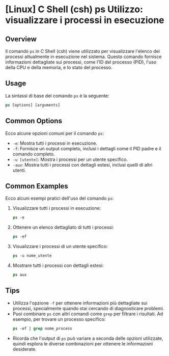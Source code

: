 # [Linux] C Shell (csh) ps Utilizzo: visualizzare i processi in esecuzione

## Overview
Il comando `ps` in C Shell (csh) viene utilizzato per visualizzare l'elenco dei processi attualmente in esecuzione nel sistema. Questo comando fornisce informazioni dettagliate sui processi, come l'ID del processo (PID), l'uso della CPU e della memoria, e lo stato del processo.

## Usage
La sintassi di base del comando `ps` è la seguente:

```csh
ps [options] [arguments]
```

## Common Options
Ecco alcune opzioni comuni per il comando `ps`:

- `-e`: Mostra tutti i processi in esecuzione.
- `-f`: Fornisce un output completo, inclusi i dettagli come il PID padre e il comando completo.
- `-u [utente]`: Mostra i processi per un utente specifico.
- `-aux`: Mostra tutti i processi con dettagli estesi, inclusi quelli di altri utenti.

## Common Examples
Ecco alcuni esempi pratici dell'uso del comando `ps`:

1. Visualizzare tutti i processi in esecuzione:
   ```csh
   ps -e
   ```

2. Ottenere un elenco dettagliato di tutti i processi:
   ```csh
   ps -ef
   ```

3. Visualizzare i processi di un utente specifico:
   ```csh
   ps -u nome_utente
   ```

4. Mostrare tutti i processi con dettagli estesi:
   ```csh
   ps aux
   ```

## Tips
- Utilizza l'opzione `-f` per ottenere informazioni più dettagliate sui processi, specialmente quando stai cercando di diagnosticare problemi.
- Puoi combinare `ps` con altri comandi come `grep` per filtrare i risultati. Ad esempio, per trovare un processo specifico:
  ```csh
  ps -ef | grep nome_process
  ```
- Ricorda che l'output di `ps` può variare a seconda delle opzioni utilizzate, quindi esplora le diverse combinazioni per ottenere le informazioni desiderate.